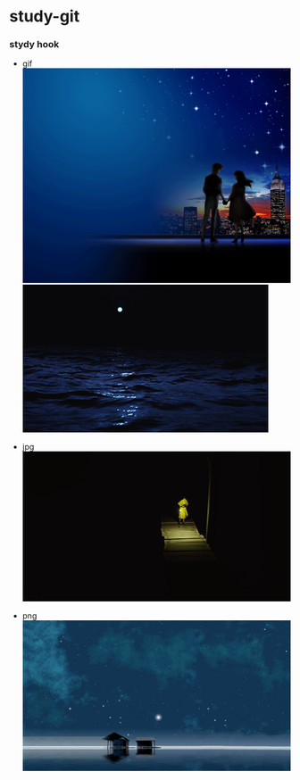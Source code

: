 # study-git

### stydy hook

- gif
![aa](../../images/gif/53.gif)
![bbb](../../images/gif/1525.gif)

- jpg
![cccc](../../images/jpg/20c01.jpg)

- png
![eeeee](../../images/png/54542.jpg)

